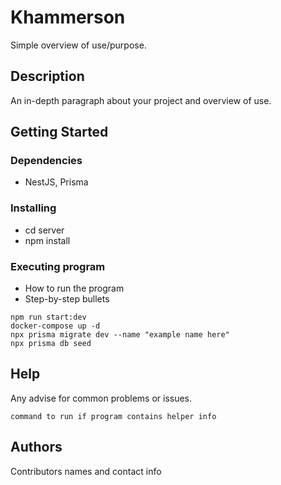 # Khammerson

Simple overview of use/purpose.

## Description

An in-depth paragraph about your project and overview of use.

## Getting Started

### Dependencies

* NestJS, Prisma

### Installing

* cd server
* npm install

### Executing program

* How to run the program
* Step-by-step bullets
```
npm run start:dev
docker-compose up -d
npx prisma migrate dev --name "example name here"
npx prisma db seed

```

## Help

Any advise for common problems or issues.
```
command to run if program contains helper info
```

## Authors

Contributors names and contact info
